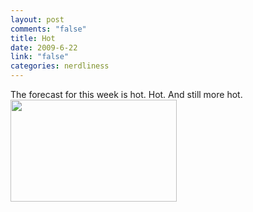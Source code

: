 ```yaml
--- 
layout: post
comments: "false"
title: Hot
date: 2009-6-22
link: "false"
categories: nerdliness
---
```

The forecast for this week is hot. Hot. And still more hot.
<img alt="" src="http://zanshin.net/images/hot.jpg" title="Hot" class="aligncenter" width="266" height="163" />

